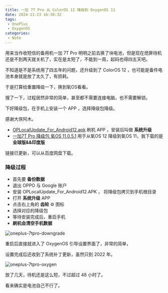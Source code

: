 ```yaml
---
title: 一加 7T Pro 从 ColorOS 12 降级到 OxygenOS 11
date: 2024-11-23 16:30:32
tags:
 - OnePlus
 - OxygenOS
categories:
 - Note
---
```


用来当作收短信的备用机一加 7T Pro 明明之前去换了块电池，但是现在熄屏待机还是不到两天就关机了，实在是太短了，不能到一周，起码也得四五天吧。  

不知道是不是系统用了四五年的问题，还升级到了 ColorOS 12 ，也可能是备件电池本身就是放了太久了，有损耗。  

于是打算给重置降级一下，换到氧OS看看。  

搜了一下，过程居然非常的简单，甚至都不需要连接电脑，也不需要解锁。

下好降级包，在手机上安装一个 APP ，选择降级包降级。  

感谢大侠阿木。  

- [OPLocalUpdate_For_Android12.apk](https://yun.daxiaamu.com/OnePlus_Roms/%E4%B8%80%E5%8A%A07T%20Pro/)
    刷机 APP ，安装后叫做 **系统升级**
- [一加7T Pro 降级包 氧OS 11.0.5.1](https://yun.daxiaamu.com/OnePlus_Roms/%E4%B8%80%E5%8A%A07T%20Pro/)
    用于从氧OS 12 降级到氧OS 11，我下载的是 **全球版&&印度版**

链接已更新，可以从百度网盘下载。
<!--more-->

### 降级过程
- 首先要 **备份数据**
- 退出 OPPO 与 Google 账户
- 安装 OPLocalUpdate_For_Android12.APK ， 将降级包拷贝到手机根目录
- 打开 **系统升级** APP
- 点击右上角的 **齿轮** ⚙️ 图标 
- 选择对应的降级包
- 等待安装完成后，重启手机
- **刷机会清空手机数据**

![oneplus-7tpro-downgrade](https://m.nep.me/blog/post/oneplus-7tpro-downgrade-01.png)

重启后直接就进入了 OxygenOS 引导设置界面了，非常的简单，

设置完成后还收到了系统补丁更新，虽然只到 2022 年。

![oneplus-7tpro-oxygen](https://m.nep.me/blog/post/oneplus-7tpro-downgrade-02.png)

放了几天，待机还是这么短，不过超过 48 小时了。  

看来确实是电池自己不行了。 